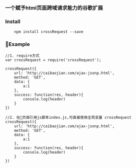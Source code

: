 ### 一个赋予html页面跨域请求能力的谷歌扩展

### Install
        npm install crossRequest --save

### Example

```
//1. require方式
var crossRequest = require('crossRequest');

crossRequest({
    url: 'http://caibaojian.com/ajax-jsonp.html',
    method: 'GET',
    data: {
        a:1
    },
    success: function(res, header){
        console.log(header)
    }
})

//2. 在页面引用js脚本index.js,可直接使用全局变量 crossRequest
crossRequest({
    url: 'http://caibaojian.com/ajax-jsonp.html',
    method: 'GET',
    data: {
        a:1
    },
    success: function(res, header){
        console.log(header)
    }
})

```